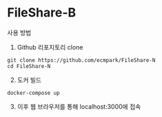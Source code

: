 # FileShare-B

사용 방법

1. Github 리포지토리 clone

```
git clone https://github.com/ecmpark/FileShare-N
cd FileShare-N
```

2. 도커 빌드

```
docker-compose up
```

3. 이후 웹 브라우저를 통해 localhost:3000에 접속
